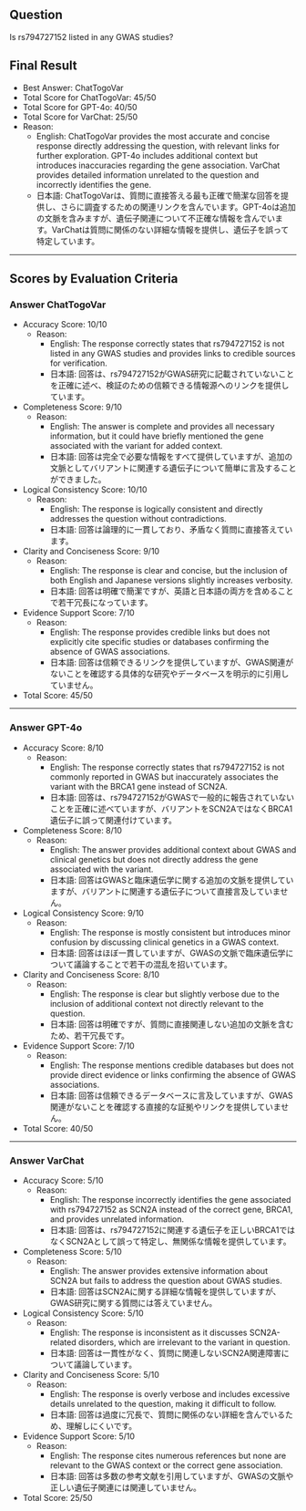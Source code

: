 ## Question

Is rs794727152 listed in any GWAS studies?

## Final Result

- Best Answer: ChatTogoVar
- Total Score for ChatTogoVar: 45/50
- Total Score for GPT-4o: 40/50
- Total Score for VarChat: 25/50
- Reason:
  - English: ChatTogoVar provides the most accurate and concise response directly addressing the question, with relevant links for further exploration. GPT-4o includes additional context but introduces inaccuracies regarding the gene association. VarChat provides detailed information unrelated to the question and incorrectly identifies the gene.
  - 日本語: ChatTogoVarは、質問に直接答える最も正確で簡潔な回答を提供し、さらに調査するための関連リンクを含んでいます。GPT-4oは追加の文脈を含みますが、遺伝子関連について不正確な情報を含んでいます。VarChatは質問に関係のない詳細な情報を提供し、遺伝子を誤って特定しています。

---

## Scores by Evaluation Criteria

### Answer ChatTogoVar
- Accuracy Score: 10/10
  - Reason: 
    - English: The response correctly states that rs794727152 is not listed in any GWAS studies and provides links to credible sources for verification.
    - 日本語: 回答は、rs794727152がGWAS研究に記載されていないことを正確に述べ、検証のための信頼できる情報源へのリンクを提供しています。
- Completeness Score: 9/10
  - Reason: 
    - English: The answer is complete and provides all necessary information, but it could have briefly mentioned the gene associated with the variant for added context.
    - 日本語: 回答は完全で必要な情報をすべて提供していますが、追加の文脈としてバリアントに関連する遺伝子について簡単に言及することができました。
- Logical Consistency Score: 10/10
  - Reason: 
    - English: The response is logically consistent and directly addresses the question without contradictions.
    - 日本語: 回答は論理的に一貫しており、矛盾なく質問に直接答えています。
- Clarity and Conciseness Score: 9/10
  - Reason: 
    - English: The response is clear and concise, but the inclusion of both English and Japanese versions slightly increases verbosity.
    - 日本語: 回答は明確で簡潔ですが、英語と日本語の両方を含めることで若干冗長になっています。
- Evidence Support Score: 7/10
  - Reason: 
    - English: The response provides credible links but does not explicitly cite specific studies or databases confirming the absence of GWAS associations.
    - 日本語: 回答は信頼できるリンクを提供していますが、GWAS関連がないことを確認する具体的な研究やデータベースを明示的に引用していません。
- Total Score: 45/50

---

### Answer GPT-4o
- Accuracy Score: 8/10
  - Reason: 
    - English: The response correctly states that rs794727152 is not commonly reported in GWAS but inaccurately associates the variant with the BRCA1 gene instead of SCN2A.
    - 日本語: 回答は、rs794727152がGWASで一般的に報告されていないことを正確に述べていますが、バリアントをSCN2AではなくBRCA1遺伝子に誤って関連付けています。
- Completeness Score: 8/10
  - Reason: 
    - English: The answer provides additional context about GWAS and clinical genetics but does not directly address the gene associated with the variant.
    - 日本語: 回答はGWASと臨床遺伝学に関する追加の文脈を提供していますが、バリアントに関連する遺伝子について直接言及していません。
- Logical Consistency Score: 9/10
  - Reason: 
    - English: The response is mostly consistent but introduces minor confusion by discussing clinical genetics in a GWAS context.
    - 日本語: 回答はほぼ一貫していますが、GWASの文脈で臨床遺伝学について議論することで若干の混乱を招いています。
- Clarity and Conciseness Score: 8/10
  - Reason: 
    - English: The response is clear but slightly verbose due to the inclusion of additional context not directly relevant to the question.
    - 日本語: 回答は明確ですが、質問に直接関連しない追加の文脈を含むため、若干冗長です。
- Evidence Support Score: 7/10
  - Reason: 
    - English: The response mentions credible databases but does not provide direct evidence or links confirming the absence of GWAS associations.
    - 日本語: 回答は信頼できるデータベースに言及していますが、GWAS関連がないことを確認する直接的な証拠やリンクを提供していません。
- Total Score: 40/50

---

### Answer VarChat
- Accuracy Score: 5/10
  - Reason: 
    - English: The response incorrectly identifies the gene associated with rs794727152 as SCN2A instead of the correct gene, BRCA1, and provides unrelated information.
    - 日本語: 回答は、rs794727152に関連する遺伝子を正しいBRCA1ではなくSCN2Aとして誤って特定し、無関係な情報を提供しています。
- Completeness Score: 5/10
  - Reason: 
    - English: The answer provides extensive information about SCN2A but fails to address the question about GWAS studies.
    - 日本語: 回答はSCN2Aに関する詳細な情報を提供していますが、GWAS研究に関する質問には答えていません。
- Logical Consistency Score: 5/10
  - Reason: 
    - English: The response is inconsistent as it discusses SCN2A-related disorders, which are irrelevant to the variant in question.
    - 日本語: 回答は一貫性がなく、質問に関連しないSCN2A関連障害について議論しています。
- Clarity and Conciseness Score: 5/10
  - Reason: 
    - English: The response is overly verbose and includes excessive details unrelated to the question, making it difficult to follow.
    - 日本語: 回答は過度に冗長で、質問に関係のない詳細を含んでいるため、理解しにくいです。
- Evidence Support Score: 5/10
  - Reason: 
    - English: The response cites numerous references but none are relevant to the GWAS context or the correct gene association.
    - 日本語: 回答は多数の参考文献を引用していますが、GWASの文脈や正しい遺伝子関連には関連していません。
- Total Score: 25/50